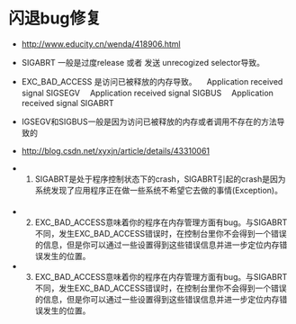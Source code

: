 # 闪退bug修复

- <http://www.educity.cn/wenda/418906.html>

- SIGABRT 一般是过度release 或者 发送 unrecogized selector导致。
- EXC_BAD_ACCESS 是访问已被释放的内存导致。
　Application received signal SIGSEGV
　Application received signal SIGBUS
　Application received signal SIGABRT
- IGSEGV和SIGBUS一般是因为访问已被释放的内存或者调用不存在的方法导致的
- <http://blog.csdn.net/xyxjn/article/details/43310061>



- 1. SIGABRT是处于程序控制状态下的crash，SIGABRT引起的crash是因为系统发现了应用程序正在做一些系统不希望它去做的事情(Exception)。
　

- 2. EXC_BAD_ACCESS意味着你的程序在内存管理方面有bug。与SIGABRT不同，发生EXC_BAD_ACCESS错误时，在控制台里你不会得到一个错误的信息，但是你可以通过一些设置得到这些错误信息并进一步定位内存错误发生的位置。
- 3. EXC_BAD_ACCESS意味着你的程序在内存管理方面有bug。与SIGABRT不同，发生EXC_BAD_ACCESS错误时，在控制台里你不会得到一个错误的信息，但是你可以通过一些设置得到这些错误信息并进一步定位内存错误发生的位置。
